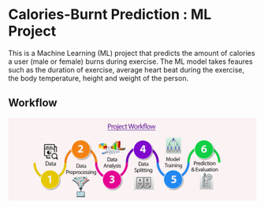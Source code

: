 
# Calories-Burnt Prediction : ML Project
This is a Machine Learning (ML) project that predicts the amount of calories a user (male or female) burns during exercise. The ML model takes feaures such as the duration of exercise, average heart beat during the exercise, the body temperature, height and weight of the person.


## Workflow

![Workflow](https://github.com/Brafamous/Machine-Learning_Regression/blob/main/Machine-Learning-Project.jpg)

